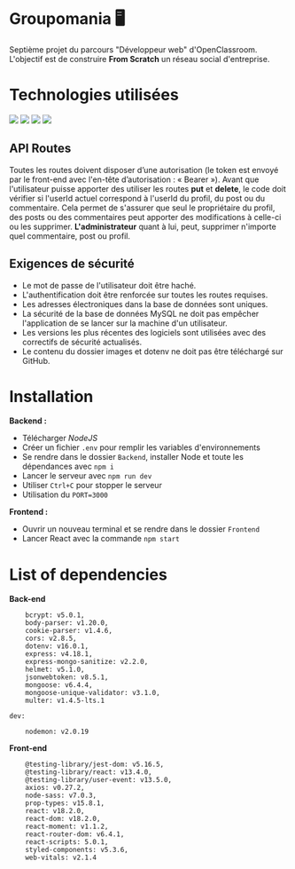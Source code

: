 # Groupomania 🖥

Septième projet du parcours "Développeur web" d'OpenClassroom. L'objectif est de construire **From Scratch** un réseau social d'entreprise.


#  Technologies utilisées

<img src="https://img.shields.io/badge/Node.js-339933?style=for-the-badge&logo=nodedotjs&logoColor=white" /> <img src="https://img.shields.io/badge/Express.js-000000?style=for-the-badge&logo=express&logoColor=white" /> <img src="https://img.shields.io/badge/Sass-CC6699?style=for-the-badge&logo=sass&logoColor=white" /> <img src="https://camo.githubusercontent.com/4e4a3b5c3e9c00501ec866e2f2466c5a6032f838aca5f2cf3b14450e39e8a2f0/68747470733a2f2f696d672e736869656c64732e696f2f62616467652f72656163742532302d2532333230323332612e7376673f267374796c653d666f722d7468652d6261646765266c6f676f3d7265616374266c6f676f436f6c6f723d253233363144414642"/>
 

## API Routes

Toutes les routes doivent disposer d’une autorisation (le token est envoyé par le front-end avec l'en-tête d’autorisation : « Bearer »). Avant que l'utilisateur puisse apporter des utiliser les routes **put** et **delete**, le code doit vérifier si l'userId actuel correspond à l'userId du profil, du post ou du commentaire. Cela permet de s'assurer que seul le propriétaire du profil, des posts ou des commentaires peut apporter des modifications à celle-ci ou les supprimer.
**L'administrateur** quant à lui, peut, supprimer n'importe quel commentaire, post ou profil.

## Exigences de sécurité

-   Le mot de passe de l'utilisateur doit être haché.
-   L'authentification doit être renforcée sur toutes les routes requises.
-   Les adresses électroniques dans la base de données sont uniques.
-   La sécurité de la base de données MySQL ne doit pas empêcher l'application de se lancer sur la machine d'un utilisateur.
-   Les versions les plus récentes des logiciels sont utilisées avec des correctifs de sécurité actualisés.
-   Le contenu du dossier images et dotenv ne doit pas être téléchargé sur GitHub.


# Installation

**Backend :**
- Télécharger *NodeJS*
- Créer un fichier `.env` pour remplir les variables d'environnements
- Se rendre dans le dossier `Backend`, installer Node et toute les dépendances avec `npm i`
- Lancer le serveur avec `npm run dev`
- Utiliser `Ctrl+C` pour stopper le serveur
- Utilisation du `PORT=3000`

**Frontend :**
- Ouvrir un nouveau terminal et se rendre dans le dossier `Frontend`
- Lancer React avec la commande `npm start`


# List of dependencies

**Back-end**

```
    bcrypt: v5.0.1,
    body-parser: v1.20.0,
    cookie-parser: v1.4.6,
    cors: v2.8.5,
    dotenv: v16.0.1,
    express: v4.18.1,
    express-mongo-sanitize: v2.2.0,
    helmet: v5.1.0,
    jsonwebtoken: v8.5.1,
    mongoose: v6.4.4,
    mongoose-unique-validator: v3.1.0,
    multer: v1.4.5-lts.1

dev:

    nodemon: v2.0.19

```

**Front-end**

```
    @testing-library/jest-dom: v5.16.5,
    @testing-library/react: v13.4.0,
    @testing-library/user-event: v13.5.0,
    axios: v0.27.2,
    node-sass: v7.0.3,
    prop-types: v15.8.1,
    react: v18.2.0,
    react-dom: v18.2.0,
    react-moment: v1.1.2,
    react-router-dom: v6.4.1,
    react-scripts: 5.0.1,
    styled-components: v5.3.6,
    web-vitals: v2.1.4
```
